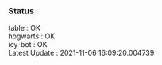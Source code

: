 ### Status


table : OK  
hogwarts : OK  
icy-bot : OK  
Latest Update : 2021-11-06 16:09:20.004739
